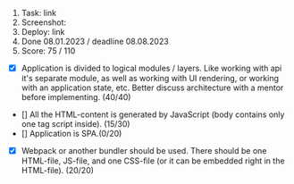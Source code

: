 1. Task: link
2. Screenshot:
3. Deploy: link
4. Done 08.01.2023 / deadline 08.08.2023
5. Score: 75 / 110

- [x] Application is divided to logical modules / layers. Like working with api it's separate module, as well as working with UI rendering, or working with an application state, etc. Better discuss architecture with a mentor before implementing. (40/40)
- [] All the HTML-content is generated by JavaScript (body contains only one tag script inside). (15/30)
- [] Application is SPA.(0/20)
- [x] Webpack or another bundler should be used. There should be one HTML-file, JS-file, and one CSS-file (or it can be embedded right in the HTML-file). (20/20)
